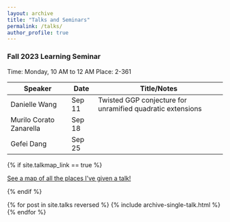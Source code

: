 ```yaml
---
layout: archive
title: "Talks and Seminars"
permalink: /talks/
author_profile: true
---
```


### Fall 2023 Learning Seminar
Time: Monday, 10 AM to 12 AM
Place: 2-361
 
| Speaker          | Date   |           Title/Notes                                          |
| --------         | ------ | ------------------------------------------------------------ |
| Danielle Wang    | Sep 11   |  Twisted GGP conjecture for unramified quadratic extensions     |
| Murilo Corato Zanarella    | Sep 18   |                                |
| Gefei Dang     | Sep 25   |                                       |

{% if site.talkmap_link == true %}

<p style="text-decoration:underline;"><a href="/talkmap.html">See a map of all the places I've given a talk!</a></p>

{% endif %}

{% for post in site.talks reversed %}
  {% include archive-single-talk.html %}
{% endfor %}

